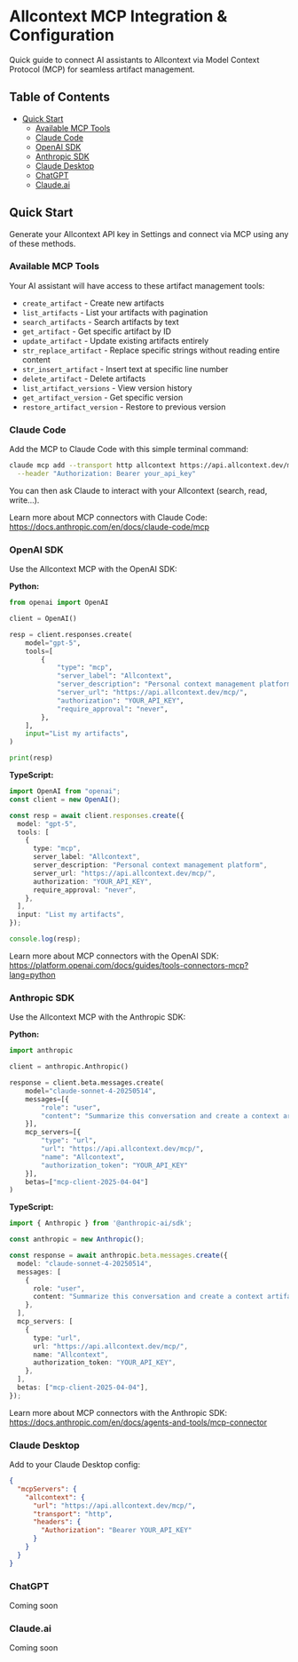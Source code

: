 # Allcontext MCP Integration & Configuration

Quick guide to connect AI assistants to Allcontext via Model Context Protocol (MCP) for seamless artifact management.

## Table of Contents

- [Quick Start](#quick-start)
  - [Available MCP Tools](#available-mcp-tools)
  - [Claude Code](#claude-code)
  - [OpenAI SDK](#openai-sdk)
  - [Anthropic SDK](#anthropic-sdk)
  - [Claude Desktop](#claude-desktop)
  - [ChatGPT](#chatgpt)
  - [Claude.ai](#claudeai)

## Quick Start

Generate your Allcontext API key in Settings and connect via MCP using any of these methods.

### Available MCP Tools

Your AI assistant will have access to these artifact management tools:
- `create_artifact` - Create new artifacts
- `list_artifacts` - List your artifacts with pagination
- `search_artifacts` - Search artifacts by text
- `get_artifact` - Get specific artifact by ID
- `update_artifact` - Update existing artifacts entirely
- `str_replace_artifact` - Replace specific strings without reading entire content
- `str_insert_artifact` - Insert text at specific line number
- `delete_artifact` - Delete artifacts
- `list_artifact_versions` - View version history
- `get_artifact_version` - Get specific version
- `restore_artifact_version` - Restore to previous version

### Claude Code

Add the MCP to Claude Code with this simple terminal command:
```zsh
claude mcp add --transport http allcontext https://api.allcontext.dev/mcp/ \
  --header "Authorization: Bearer your_api_key"
```

You can then ask Claude to interact with your Allcontext (search, read, write...).

Learn more about MCP connectors with Claude Code: https://docs.anthropic.com/en/docs/claude-code/mcp

### OpenAI SDK

Use the Allcontext MCP with the OpenAI SDK:

**Python:**
```python
from openai import OpenAI

client = OpenAI()

resp = client.responses.create(
    model="gpt-5",
    tools=[
        {
            "type": "mcp",
            "server_label": "Allcontext",
            "server_description": "Personal context management platform",
            "server_url": "https://api.allcontext.dev/mcp/",
            "authorization": "YOUR_API_KEY",
            "require_approval": "never",
        },
    ],
    input="List my artifacts",
)

print(resp)
```

**TypeScript:**
```typescript
import OpenAI from "openai";
const client = new OpenAI();

const resp = await client.responses.create({
  model: "gpt-5",
  tools: [
    {
      type: "mcp",
      server_label: "Allcontext",
      server_description: "Personal context management platform",
      server_url: "https://api.allcontext.dev/mcp/",
      authorization: "YOUR_API_KEY",
      require_approval: "never",
    },
  ],
  input: "List my artifacts",
});

console.log(resp);
```

Learn more about MCP connectors with the OpenAI SDK: https://platform.openai.com/docs/guides/tools-connectors-mcp?lang=python

### Anthropic SDK

Use the Allcontext MCP with the Anthropic SDK:

**Python:**
```python
import anthropic

client = anthropic.Anthropic()

response = client.beta.messages.create(
    model="claude-sonnet-4-20250514",
    messages=[{
        "role": "user",
        "content": "Summarize this conversation and create a context artifact"
    }],
    mcp_servers=[{
        "type": "url",
        "url": "https://api.allcontext.dev/mcp/",
        "name": "Allcontext",
        "authorization_token": "YOUR_API_KEY"
    }],
    betas=["mcp-client-2025-04-04"]
)
```

**TypeScript:**
```typescript
import { Anthropic } from '@anthropic-ai/sdk';

const anthropic = new Anthropic();

const response = await anthropic.beta.messages.create({
  model: "claude-sonnet-4-20250514",
  messages: [
    {
      role: "user",
      content: "Summarize this conversation and create a context artifact",
    },
  ],
  mcp_servers: [
    {
      type: "url",
      url: "https://api.allcontext.dev/mcp/",
      name: "Allcontext",
      authorization_token: "YOUR_API_KEY",
    },
  ],
  betas: ["mcp-client-2025-04-04"],
});
```

Learn more about MCP connectors with the Anthropic SDK: https://docs.anthropic.com/en/docs/agents-and-tools/mcp-connector

### Claude Desktop

Add to your Claude Desktop config:
```json
{
  "mcpServers": {
    "allcontext": {
      "url": "https://api.allcontext.dev/mcp/",
      "transport": "http",
      "headers": {
        "Authorization": "Bearer YOUR_API_KEY"
      }
    }
  }
}
```

### ChatGPT

Coming soon

### Claude.ai

Coming soon

